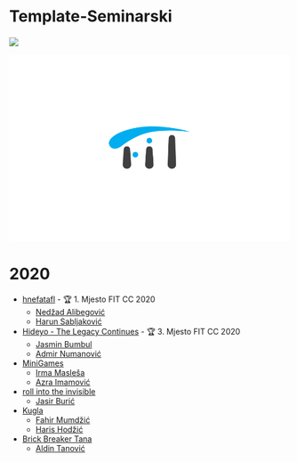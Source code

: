 # Template-Seminarski

[<img src="https://discordapp.com/api/guilds/440055845552914433/widget.png" align="center">](https://discord.gg/MFzeztS)

![fit-logo](.assets/fit-logo.jpg)

# 2020
* [hnefatafl](https://github.com/FITCommunity/KGR-Seminarski-hnefatafl) - :trophy: 1. Mjesto FIT CC 2020
  * [Nedžad Alibegović](https://github.com/nedzadalibegovic)
  * [Harun Sabljaković](https://github.com/sabljak)
* [Hideyo - The Legacy Continues](https://github.com/FITCommunity/KGR-Seminarski-Hideyo) - :trophy: 3. Mjesto FIT CC 2020
  * [Jasmin Bumbul](https://github.com/jasminbumbul)
  * [Admir Numanović](https://github.com/numko99)
* [MiniGames](https://github.com/FITCommunity/KGR-Seminarski-MiniGames)
  * [Irma Masleša](https://github.com/irma-maslesa)
  * [Azra Imamović](https://github.com/azra-imamovic)
* [roll into the invisible](https://github.com/FITCommunity/KGR-Seminarski-roll-into-the-invisible)
  * [Jasir Burić](https://github.com/0-mystogan)
* [Kugla](https://github.com/FITCommunity/KGR-Seminarski-Kugla)
  * [Fahir Mumdžić](https://github.com/fahirmdz)
  * [Haris Hodžić](https://github.com/HariHodzic)
* [Brick Breaker Tana](https://github.com/FITCommunity/KGR-Seminarski-Brick-Breaker-Tana)
  * [Aldin Tanović](https://github.com/aldintana)
